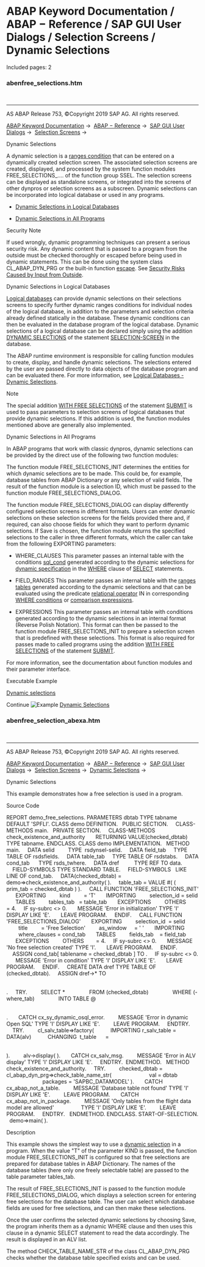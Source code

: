 # ABAP Keyword Documentation / ABAP − Reference / SAP GUI User Dialogs / Selection Screens / Dynamic Selections

Included pages: 2


### abenfree_selections.htm

  

* * *

AS ABAP Release 753, ©Copyright 2019 SAP AG. All rights reserved.

[ABAP Keyword Documentation](https://help.sap.com/doc/abapdocu_753_index_htm/7.53/en-US/abenabap.htm) →  [ABAP − Reference](https://help.sap.com/doc/abapdocu_753_index_htm/7.53/en-US/abenabap_reference.htm) →  [SAP GUI User Dialogs](https://help.sap.com/doc/abapdocu_753_index_htm/7.53/en-US/abenabap_screens.htm) →  [Selection Screens](https://help.sap.com/doc/abapdocu_753_index_htm/7.53/en-US/abenselection_screen.htm) → 

Dynamic Selections

A dynamic selection is a [ranges condition](https://help.sap.com/doc/abapdocu_753_index_htm/7.53/en-US/abenranges_condition_glosry.htm "Glossary Entry") that can be entered on a dynamically created selection screen. The associated selection screens are created, displayed, and processed by the system function modules FREE\_SELECTIONS\_.... of the function group SSEL. The selection screens can be displayed as standalone screens, or integrated into the screens of other dynpros or selection screens as a subscreen. Dynamic selections can be incorporated into logical database or used in any programs.

-   [Dynamic Selections in Logical Databases](#@@ITOC@@ABENFREE_SELECTIONS_1)

-   [Dynamic Selections in All Programs](#@@ITOC@@ABENFREE_SELECTIONS_2)

Security Note

If used wrongly, dynamic programming techniques can present a serious security risk. Any dynamic content that is passed to a program from the outside must be checked thoroughly or escaped before being used in dynamic statements. This can be done using the system class CL\_ABAP\_DYN\_PRG or the built-in function [escape](https://help.sap.com/doc/abapdocu_753_index_htm/7.53/en-US/abenescape_functions.htm). See [Security Risks Caused by Input from Outside](https://help.sap.com/doc/abapdocu_753_index_htm/7.53/en-US/abendynamic_programming_scrty.htm).

Dynamic Selections in Logical Databases

[Logical databases](https://help.sap.com/doc/abapdocu_753_index_htm/7.53/en-US/abenlogical_data_base_glosry.htm "Glossary Entry") can provide dynamic selections on their selections screens to specify further dynamic ranges conditions for individual nodes of the logical database, in addition to the parameters and selection criteria already defined statically in the database. These dynamic conditions can then be evaluated in the database program of the logical database. Dynamic selections of a logical database can be declared simply using the addition [DYNAMIC SELECTIONS](https://help.sap.com/doc/abapdocu_753_index_htm/7.53/en-US/abapselection-screen_ldb_dynamic.htm) of the statement [SELECTION-SCREEN](https://help.sap.com/doc/abapdocu_753_index_htm/7.53/en-US/abapselection-screen.htm) in the database.

The ABAP runtime environment is responsible for calling function modules to create, display, and handle dynamic selections. The selections entered by the user are passed directly to data objects of the database program and can be evaluated there. For more information, see [Logical Databases - Dynamic Selections](https://help.sap.com/doc/abapdocu_753_index_htm/7.53/en-US/abenldb_free_selections.htm).

Note

The special addition [WITH FREE SELECTIONS](https://help.sap.com/doc/abapdocu_753_index_htm/7.53/en-US/abapsubmit_selscreen_parameters.htm) of the statement [SUBMIT](https://help.sap.com/doc/abapdocu_753_index_htm/7.53/en-US/abapsubmit.htm) is used to pass parameters to selection screens of logical databases that provide dynamic selections. If this addition is used, the function modules mentioned above are generally also implemented.

Dynamic Selections in All Programs

In ABAP programs that work with classic dynpros, dynamic selections can be provided by the direct use of the following two function modules:

The function module FREE\_SELECTIONS\_INIT determines the entities for which dynamic selections are to be made. This could be, for example, database tables from ABAP Dictionary or any selection of valid fields. The result of the function module is a selection ID, which must be passed to the function module FREE\_SELECTIONS\_DIALOG.

The function module FREE\_SELECTIONS\_DIALOG can display differently configured selection screens in different formats. Users can enter dynamic selections on these selection screens for the fields provided there and, if required, can also choose fields for which they want to perform dynamic selections. If Save is chosen, the function module returns the specified selections to the caller in three different formats, which the caller can take from the following EXPORTING parameters:

-   WHERE\_CLAUSES
    This parameter passes an internal table with the conditions [sql\_cond](https://help.sap.com/doc/abapdocu_753_index_htm/7.53/en-US/abenwhere_logexp.htm) generated according to the dynamic selections for [dynamic specification](https://help.sap.com/doc/abapdocu_753_index_htm/7.53/en-US/abenwhere_logexp_dynamic.htm) in the [WHERE](https://help.sap.com/doc/abapdocu_753_index_htm/7.53/en-US/abapwhere.htm) clause of [SELECT](https://help.sap.com/doc/abapdocu_753_index_htm/7.53/en-US/abapselect.htm) statements.

-   FIELD\_RANGES
    This parameter passes an internal table with the [ranges tables](https://help.sap.com/doc/abapdocu_753_index_htm/7.53/en-US/abenranges_table_glosry.htm "Glossary Entry") generated according to the dynamic selections and that can be evaluated using the predicate [relational operator](https://help.sap.com/doc/abapdocu_753_index_htm/7.53/en-US/abenrelational_operator_glosry.htm "Glossary Entry") IN in corresponding [WHERE conditions](https://help.sap.com/doc/abapdocu_753_index_htm/7.53/en-US/abenwhere_logexp_list.htm) or [comparison expressions](https://help.sap.com/doc/abapdocu_753_index_htm/7.53/en-US/abenlogexp_select_option.htm).

-   EXPRESSIONS
    This parameter passes an internal table with conditions generated according to the dynamic selections in an internal format (Reverse Polish Notation). This format can then be passed to the function module FREE\_SELECTIONS\_INIT to prepare a selection screen that is predefined with these selections. This format is also required for passes made to called programs using the addition [WITH FREE SELECTIONS](https://help.sap.com/doc/abapdocu_753_index_htm/7.53/en-US/abapsubmit_selscreen_parameters.htm) of the statement [SUBMIT](https://help.sap.com/doc/abapdocu_753_index_htm/7.53/en-US/abapsubmit.htm).

For more information, see the documentation about function modules and their parameter interface.

Executable Example

[Dynamic selections](https://help.sap.com/doc/abapdocu_753_index_htm/7.53/en-US/abenfree_selection_abexa.htm)

Continue
![Example](exa.gif "Example") [Dynamic Selections](https://help.sap.com/doc/abapdocu_753_index_htm/7.53/en-US/abenfree_selection_abexa.htm)


### abenfree_selection_abexa.htm

  

* * *

AS ABAP Release 753, ©Copyright 2019 SAP AG. All rights reserved.

[ABAP Keyword Documentation](https://help.sap.com/doc/abapdocu_753_index_htm/7.53/en-US/abenabap.htm) →  [ABAP − Reference](https://help.sap.com/doc/abapdocu_753_index_htm/7.53/en-US/abenabap_reference.htm) →  [SAP GUI User Dialogs](https://help.sap.com/doc/abapdocu_753_index_htm/7.53/en-US/abenabap_screens.htm) →  [Selection Screens](https://help.sap.com/doc/abapdocu_753_index_htm/7.53/en-US/abenselection_screen.htm) →  [Dynamic Selections](https://help.sap.com/doc/abapdocu_753_index_htm/7.53/en-US/abenfree_selections.htm) → 

Dynamic Selections

This example demonstrates how a free selection is used in a program.

Source Code

REPORT demo\_free\_selections.
PARAMETERS dbtab TYPE tabname DEFAULT 'SPFLI'.
CLASS demo DEFINITION.
  PUBLIC SECTION.
    CLASS-METHODS main.
  PRIVATE SECTION.
    CLASS-METHODS check\_existence\_and\_authority
      RETURNING VALUE(checked\_dbtab) TYPE tabname.
ENDCLASS.
CLASS demo IMPLEMENTATION.
  METHOD main.
    DATA selid         TYPE  rsdynsel-selid.
    DATA field\_tab     TYPE TABLE OF rsdsfields.
    DATA table\_tab     TYPE TABLE OF rsdstabs.
    DATA cond\_tab      TYPE rsds\_twhere.
    DATA dref          TYPE REF TO data.
    FIELD-SYMBOLS <table> TYPE STANDARD TABLE.
    FIELD-SYMBOLS <cond>  LIKE LINE OF cond\_tab.
    DATA(checked\_dbtab) = demo=>check\_existence\_and\_authority( ).
    table\_tab = VALUE #( ( prim\_tab = checked\_dbtab ) ).
    CALL FUNCTION 'FREE\_SELECTIONS\_INIT'
      EXPORTING
        kind         = 'T'
      IMPORTING
        selection\_id = selid
      TABLES
        tables\_tab   = table\_tab
      EXCEPTIONS
        OTHERS       = 4.
    IF sy-subrc <> 0.
      MESSAGE 'Error in initialization' TYPE 'I' DISPLAY LIKE 'E'.
      LEAVE PROGRAM.
    ENDIF.
    CALL FUNCTION 'FREE\_SELECTIONS\_DIALOG'
      EXPORTING
        selection\_id  = selid
        title         = 'Free Selection'
        as\_window     = ' '
      IMPORTING
        where\_clauses = cond\_tab
      TABLES
        fields\_tab    = field\_tab
      EXCEPTIONS
        OTHERS        = 4.
    IF sy-subrc <> 0.
      MESSAGE 'No free selection created' TYPE 'I'.
      LEAVE PROGRAM.
    ENDIF.
    ASSIGN cond\_tab\[ tablename = checked\_dbtab \] TO <cond>.
    IF sy-subrc <> 0.
      MESSAGE 'Error in condition' TYPE 'I' DISPLAY LIKE 'E'.
      LEAVE PROGRAM.
    ENDIF.
    CREATE DATA dref TYPE TABLE OF (checked\_dbtab).
    ASSIGN dref->\* TO <table>.
    TRY.
        SELECT \*
               FROM (checked\_dbtab)
               WHERE (<cond>-where\_tab)
               INTO TABLE @<table>.
      CATCH cx\_sy\_dynamic\_osql\_error.
        MESSAGE 'Error in dynamic Open SQL' TYPE 'I' DISPLAY LIKE 'E'.
        LEAVE PROGRAM.
    ENDTRY.
    TRY.
        cl\_salv\_table=>factory(
          IMPORTING r\_salv\_table = DATA(alv)
          CHANGING  t\_table      = <table> ).
        alv->display( ).
      CATCH cx\_salv\_msg.
        MESSAGE 'Error in ALV display' TYPE 'I' DISPLAY LIKE 'E'.
    ENDTRY.  ENDMETHOD.
  METHOD check\_existence\_and\_authority.
    TRY.
        checked\_dbtab = cl\_abap\_dyn\_prg=>check\_table\_name\_str(
                        val = dbtab
                        packages = 'SAPBC\_DATAMODEL' ).
      CATCH cx\_abap\_not\_a\_table.
        MESSAGE 'Database table not found' TYPE 'I' DISPLAY LIKE 'E'.
        LEAVE PROGRAM.
      CATCH cx\_abap\_not\_in\_package.
        MESSAGE 'Only tables from the flight data model are allowed'
                 TYPE 'I' DISPLAY LIKE 'E'.
        LEAVE PROGRAM.
    ENDTRY.
  ENDMETHOD.
ENDCLASS.
START-OF-SELECTION.
  demo=>main( ).

Description

This example shows the simplest way to use a [dynamic selection](https://help.sap.com/doc/abapdocu_753_index_htm/7.53/en-US/abenfree_selections.htm) in a program. When the value "T" of the parameter KIND is passed, the function module FREE\_SELECTIONS\_INIT is configured so that free selections are prepared for database tables in ABAP Dictionary. The names of the database tables (here only one freely selectable table) are passed to the table parameter tables\_tab.

The result of FREE\_SELECTIONS\_INIT is passed to the function module FREE\_SELECTIONS\_DIALOG, which displays a selection screen for entering free selections for the database table. The user can select which database fields are used for free selections, and can then make these selections.

Once the user confirms the selected dynamic selections by choosing Save, the program inherits them as a dynamic WHERE clause and then uses this clause in a dynamic SELECT statement to read the data accordingly. The result is displayed in an ALV list.

The method CHECK\_TABLE\_NAME\_STR of the class CL\_ABAP\_DYN\_PRG checks whether the database table specified exists and can be used.
